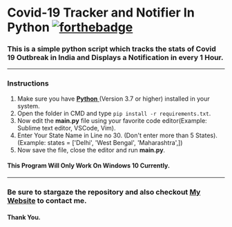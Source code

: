 

# Covid-19 Tracker and Notifier In Python [![forthebadge](https://forthebadge.com/images/badges/made-with-python.svg)](https://forthebadge.com)
### This is a simple python script which tracks the stats of Covid 19 Outbreak in India and Displays a Notification in every 1 Hour.
---
### Instructions
 1. Make sure you have [**Python** ](https://www.python.org/)(Version 3.7 or higher) installed in your system.
 2. Open the folder in CMD and type ``` pip install -r requirements.txt ```.
 4. Now edit the **main.py** file using your favorite code editor(Example: Sublime text editor, VSCode, Vim).
 5. Enter Your State Name in Line no 30. (Don't enter more than 5 States). (Example: states = ['Delhi', 'West Bengal', 'Maharashtra',])
 7. Now save the file, close the editor and run **main.py**.

#### This Program Will Only Work On Windows 10 Currently.
 ---
### Be sure to stargaze the repository and also checkout [My Website](https://rohandas28.github.io/) to contact me.
#### Thank You.
